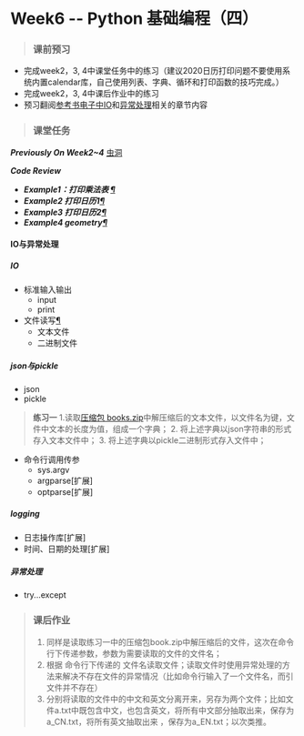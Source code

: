 # Week6 -- Python 基础编程（四）

> ### 课前预习
* 完成week2，3, 4中课堂任务中的练习（建议2020日历打印问题不要使用系统内置calendar库，自己使用列表、字典、循环和打印函数的技巧完成。）
* 完成week2，3, 4中课后作业中的练习
* 预习翻阅[参考书电子中IO](https://python.swaroopch.com/io.html)和[异常处理](https://python.swaroopch.com/exceptions.html)相关的章节内容

> ### 课堂任务
<b><i>Previously On Week2~4</i></b> [虫洞](week3_Python_Basics_2.md)

<b><i>Code Review</i></b>
* <b><i>Example1：打印乘法表 [&para;](examples/week6/Week3_practice.py)</i></b>
* <b><i>Example2 打印日历1[&para;](examples/week6/calendar.py)</i></b>
* <b><i>Example3 打印日历2[&para;](examples/week6/2020日历.py)</i></b>
* <b><i>Example4 geometry[&para;](examples/week6/week4_hw)</i></b>

#### IO与异常处理

##### IO
* 标准输入输出
  + input
  + print
* 文件读写[&para;](https://www.runoob.com/python/python-files-io.html)
  + 文本文件
  + 二进制文件


##### json与pickle
* json
* pickle

><b>练习一</b>
> 1.读取[压缩包 books.zip](projects/books.zip)中解压缩后的文本文件，以文件名为键，文件中文本的长度为值，组成一个字典；
> 2. 将上述字典以json字符串的形式存入文本文件中；
> 3. 将上述字典以pickle二进制形式存入文件中；
    

* 命令行调用传参
  + sys.argv
  + argparse[扩展]
  + optparse[扩展]


##### logging
* 日志操作库[扩展]
* 时间、日期的处理[扩展]



##### 异常处理
* try...except

>### 课后作业
> 1. 同样是读取练习一中的压缩包book.zip中解压缩后的文件，这次在命令行下传递参数，参数为需要读取的文件的文件名；
> 2. 根据 命令行下传递的 文件名读取文件；读取文件时使用异常处理的方法来解决不存在文件的异常情况（比如命令行输入了一个文件名，而引文件并不存在）
> 3. 分别将读取的文件中的中文和英文分离开来，另存为两个文件；比如文件a.txt中既包含中文，也包含英文，将所有中文部分抽取出来，保存为a_CN.txt，将所有英文抽取出来 ，保存为a_EN.txt；以次类推。
